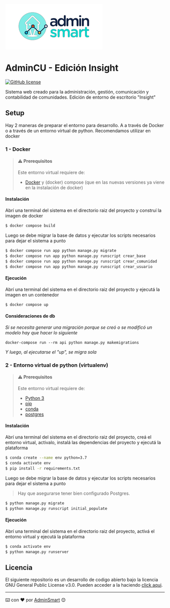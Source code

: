 ![Header](docs/logo-as.png)

# AdminCU - Edición Insight

[![GitHub license](https://img.shields.io/github/license/AdminSmartLab/insight-edition)](https://github.com/AdminSmartLab/insight-edition/blob/master/LICENSE)

Sistema web creado para la administración, gestión, comunicación y contabilidad de comunidades. Edición de entorno de escritorio "Insight"

## Setup

Hay 2 maneras de preparar el entorno para desarrollo. A a través de Docker o a través de un entorno virtual de python. Recomendamos utilizar en docker

### 1 - Docker

> #### ⚠️ Prerequisitos
> 
> Este entorno virtual requiere de:
> - [Docker](https://docs.docker.com/engine/install/_) y (docker) compose (que en las nuevas versiones ya viene en la instalación de docker)

#### Instalación

Abrí una terminal del sistema en el directorio raiz del proyecto y construí la imagen de docker

```bash
$ docker compose build
```

Luego se debe migrar la base de datos y ejecutar los scripts necesarios para dejar el sistema a punto

```bash
$ docker compose run app python manage.py migrate
$ docker compose run app python manage.py runscript crear_base 
$ docker compose run app python manage.py runscript crear_comunidad
$ docker compose run app python manage.py runscript crear_usuario
```


#### Ejecución

Abrí una terminal del sistema en el directorio raiz del proyecto y ejecutá la imagen en un contenedor

```bash
$ docker compose up
```

#### Consideraciones de db

_Si se necesita generar una migración porque se creó o se modificó un modelo hay que hacer lo siguiente_

```
docker-compose run --rm api python manage.py makemigrations
```

_Y luego, al ejecutarse el "up", se migra sola_



### 2 - Entorno virtual de python (virtualenv)

> #### ⚠️ Prerequisitos
> 
> Este entorno virtual requiere de:
> - [Python 3](https://www.python.org/)
> - [pip](https://www.pypi.org/)
> - [conda](https://docs.conda.io/projects/conda/en/latest/user-guide/install/index.html)
> - [postgres](https://www.postgresql.org/download/)
>


#### Instalación

Abrí una terminal del sistema en el directorio raiz del proyecto, creá el entorno virtual, activalo, instalá las dependencias del proyecto y ejecutá la plataforma

```bash
$ conda create --name env python=3.7
$ conda activate env
$ pip install -r requirements.txt
```

Luego se debe migrar la base de datos y ejecutar los scripts necesarios para dejar el sistema a punto

> Hay que asegurarse tener bien configurado Postgres. 
>


```bash
$ python manage.py migrate
$ python manage.py runscript initial_populate
```


#### Ejecución

Abrí una terminal del sistema en el directorio raiz del proyecto, activá el entorno virtual y ejecutá la plataforma


```bash
$ conda activate env
$ python manage.py runserver
```


## Licencia

El siguiente repositorio es un desarrollo de codigo abierto bajo la licencia GNU General Public License v3.0. Pueden acceder a la haciendo [click aqui](./LICENSE).


---
⌨️ con ❤️ por [AdminSmart](https://github.com/AdminSmartLab/) 😊




